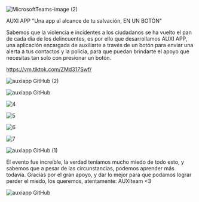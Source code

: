 ![MicrosoftTeams-image (2)](https://user-images.githubusercontent.com/87114334/127767325-a6c3a675-5188-412e-9740-951ab80b2d54.png)

AUXI APP "Una app al alcance de tu salvación, EN UN BOTÓN" 

Sabemos que la violencia e incidentes a los ciudadanos se ha vuelto el pan de cada día de los delincuentes, es por ello que desarrollamos AUXI APP, una aplicación encargada de auxiliarte a través de un botón para enviar una alerta a tus contactos y la policia, para que puedan brindarte el apoyo que necesitas tan solo con presionar un botón.  

https://vm.tiktok.com/ZMd317Swf/

![auxiapp GitHub (2)](https://user-images.githubusercontent.com/87114334/127768972-74e3c387-caa8-4ec5-a3e5-147d7f34c888.png)


![auxiapp GitHub](https://user-images.githubusercontent.com/87114334/127767180-e8a285e1-cc7b-4053-a02a-ff66de66f37f.png)

![4](https://user-images.githubusercontent.com/87114334/127767279-58a4e296-ec39-44c6-9ca6-bb7284b6fd21.png)

![5](https://user-images.githubusercontent.com/87114334/127767283-6aa4ffe1-f387-4229-9086-894b5d9d127a.png)

![6](https://user-images.githubusercontent.com/87114334/127767287-5f62472d-4017-4980-b9df-3040b7c423cc.png)

![7](https://user-images.githubusercontent.com/87114334/127767292-5b6bb8f2-836f-4c36-b45d-c151445157ca.png)

![auxiapp GitHub (1)](https://user-images.githubusercontent.com/87114334/127767420-bf393f87-5424-4c07-82f1-37d84d16aab4.png)

El evento fue increíble, la verdad teníamos mucho miedo de todo esto, y sabemos que a pesar de las circunstancias, podemos aprender más todavía.
Gracias por el gran apoyo, y dar lo mejor para que podamos lograr perder el miedo, los queremos, atentamente: AUXIteam <3 

![auxiapp GitHub](https://user-images.githubusercontent.com/87091868/127788599-e2bcc2f7-cf3c-4aef-a7c6-613054700f69.png)
